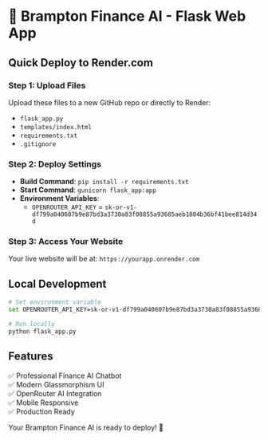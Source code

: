 # 🚀 Brampton Finance AI - Flask Web App

## Quick Deploy to Render.com

### Step 1: Upload Files
Upload these files to a new GitHub repo or directly to Render:
- `flask_app.py`
- `templates/index.html` 
- `requirements.txt`
- `.gitignore`

### Step 2: Deploy Settings
- **Build Command**: `pip install -r requirements.txt`
- **Start Command**: `gunicorn flask_app:app`
- **Environment Variables**: 
  - `OPENROUTER_API_KEY` = `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`

### Step 3: Access Your Website
Your live website will be at: `https://yourapp.onrender.com`

## Local Development
```bash
# Set environment variable
set OPENROUTER_API_KEY=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

# Run locally
python flask_app.py
```

## Features
✅ Professional Finance AI Chatbot  
✅ Modern Glassmorphism UI  
✅ OpenRouter AI Integration  
✅ Mobile Responsive  
✅ Production Ready  

Your Brampton Finance AI is ready to deploy! 🎯
